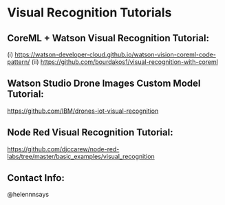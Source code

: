 # Visual Recognition Tutorials

## CoreML + Watson Visual Recognition Tutorial: 

(i) https://watson-developer-cloud.github.io/watson-vision-coreml-code-pattern/
(ii) https://github.com/bourdakos1/visual-recognition-with-coreml


## Watson Studio Drone Images Custom Model Tutorial: 

https://github.com/IBM/drones-iot-visual-recognition


## Node Red Visual Recognition Tutorial: 

https://github.com/djccarew/node-red-labs/tree/master/basic_examples/visual_recognition

## Contact Info: 

@helennnsays

